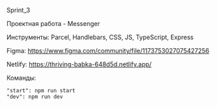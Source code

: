 Sprint_3

Проектная работа - Messenger 

Инструменты: Parcel, Handlebars, CSS, JS, TypeScript, Express

Figma: https://www.figma.com/community/file/1173753027075427256

Netlify: https://thriving-babka-648d5d.netlify.app/




Команды:

    "start": npm run start
    "dev": npm run dev

